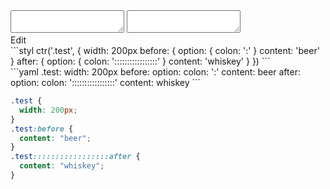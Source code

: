 <!-- gen:false -->

<div data-size="340" class="code-cont" data-example="colon">
    <div class="code">
        <div class="code-wrap">
            <textarea id="stylus"></textarea>
            <textarea id="css"></textarea>
            <div class="edit-code">
                <span>Edit</span>
            </div>
        </div>
    </div>
</div>


<div data-size="340" data-examples="stylus"></div>
```styl
ctr('.test', {
  width: 200px
  before: {
    option: {
      colon: ':'
    }
    content: 'beer'
  }
  after: {
    option: {
      colon: ':::::::::::::::::'
    }
    content: 'whiskey'
  }
})
```

<div data-size="340" data-examples="yaml"></div>
```yaml
.test:
  width: 200px
  before:
    option:
      colon: ':'
    content: beer
  after:
    option:
      colon: ':::::::::::::::::'
    content: whiskey
```

```css
.test {
  width: 200px;
}
.test:before {
  content: "beer";
}
.test:::::::::::::::::after {
  content: "whiskey";
}
```
<div class="cf"></div>
